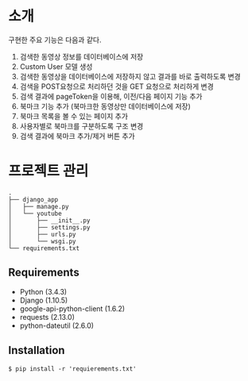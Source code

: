 # 소개
구현한 주요 기능은 다음과 같다.

1. 검색한 동영상 정보를 데이터베이스에 저장
2. Custom User 모델 생성
3. 검색한 동영상을 데이터베이스에 저장하지 않고 결과를 바로 출력하도록 변경
4. 검색을 POST요청으로 처리하던 것을 GET 요청으로 처리하게 변경
5. 검색 결과에 pageToken을 이용해, 이전/다음 페이지 기능 추가
6. 북마크 기능 추가 (북마크한 동영상만 데이터베이스에 저장)
7. 북마크 목록을 볼 수 있는 페이지 추가
8. 사용자별로 북마크를 구분하도록 구조 변경
9. 검색 결과에 북마크 추가/제거 버튼 추가


# 프로젝트 관리

```shell
.
├── django_app
│   ├── manage.py
│   └── youtube
│       ├── __init__.py
│       ├── settings.py
│       ├── urls.py
│       └── wsgi.py
└── requirements.txt

```

## Requirements
- Python (3.4.3)
- Django (1.10.5)
- google-api-python-client (1.6.2)
- requests (2.13.0)
- python-dateutil (2.6.0)

## Installation
```shell
$ pip install -r 'requierements.txt'
```
